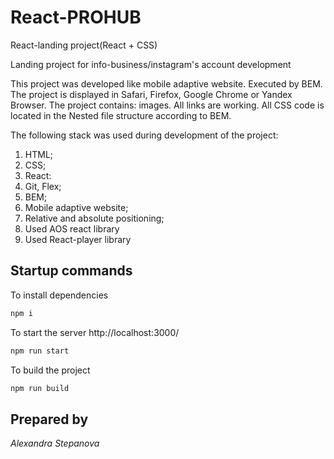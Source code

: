 # React-PROHUB
React-landing project(React + CSS) 

Landing project for info-business/instagram's account development

This project was developed like mobile adaptive website. Executed by BEM. The project is displayed in Safari, Firefox, Google Chrome or Yandex Browser. The project contains: images. All links are working. All CSS code is located in the Nested file structure according to BEM.

The following stack was used during development of the project:
1. HTML;
2. CSS;
3. React:
4. Git, Flex;
5. BEM;
6. Mobile adaptive website;
7. Relative and absolute positioning;
8. Used AOS react library
9. Used React-player library

## Startup commands

 To install dependencies
 ```sh
 npm i
 ```
 To start the server http://localhost:3000/
 ```sh
 npm run start
 ```
 To build the project
 ```sh
 npm run build
 ```

 ## Prepared by

 _Alexandra Stepanova_
